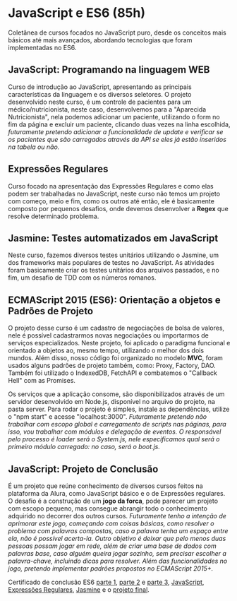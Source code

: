 # JavaScript e ES6 (85h)

Coletânea de cursos focados no JavaScript puro, desde os conceitos mais básicos até mais avançados, abordando tecnologias que foram implementadas no ES6.

## JavaScript: Programando na linguagem WEB

  Curso de introdução ao JavaScript, apresentando as principais características da linguagem e os diversos seletores. O projeto desenvolvido neste curso, é um controle de pacientes para um médico/nutricionista, neste caso, desenvolvemos para a "Aparecida Nutricionista",  nela podemos adicionar um paciente, utilizando o form no fim da página e excluir um paciente, clicando duas vezes na linha escolhida, *futuramente pretendo adicionar a funcionalidade de update e verificar se os pacientes que são carregados através da API se eles já estão inseridos na tabela ou não.*

## Expressões Regulares

  Curso focado na apresentação das Expressões Regulares e como elas podem ser trabalhadas no JavaScript, neste curso não temos um projeto com começo, meio e fim, como os outros até então, ele é basicamente composto por pequenos desafios, onde devemos desenvolver a **Regex** que resolve determinado problema.

## Jasmine: Testes automatizados em JavaScript

  Neste curso, fazemos diversos testes unitários utilizando o Jasmine, um dos frameworks mais populares de testes no JavaScript. As atividades foram basicamente criar os testes unitários dos arquivos passados, e no fim, um desafio de TDD com os números romanos.

## ECMAScript 2015 (ES6): Orientação a objetos e Padrões de Projeto

  O projeto desse curso é um cadastro de negociações de bolsa de valores, nele é possível cadastrarmos novas negociações ou importarmos de serviços especializados. Neste projeto, foi aplicado o paradigma funcional e orientado a objetos ao, mesmo tempo, utilizando o melhor dos dois mundos. Além disso, nosso código foi organizado no modelo **MVC**, foram usados alguns padrões de projeto também, como: Proxy, Factory, DAO. Também foi utilizado o IndexedDB, FetchAPI e combatemos o "Callback Hell" com as Promises.

  Os serviços que a aplicação consome, são disponibilizados através de um servidor desenvolvido em Node.js, disponível no arquivo do projeto, na pasta server. Para rodar o projeto é simples, instale as dependências, utilize o "npm start" e acesse "localhost:3000". *Futuramente pretendo não trabalhar com escopo global e carregamento de scripts nas páginas, para isso, vou trabalhar com módulos e delegação de eventos. O responsável pelo processo é loader será o System.js, nele especificamos qual será o primeiro módulo carregado: no caso, será o boot.js.*

## JavaScript: Projeto de Conclusão

  É um projeto que reúne conhecimento de diversos cursos feitos na plataforma da Alura, como JavaScript básico e o de Expressões regulares. O desafio é a construção de um **jogo da forca**, pode parecer um projeto com escopo pequeno, mas consegue abrangir todo o conhecimento adquirido no decorrer dos outros cursos. *Futuramente tenho a intenção de aprimorar este jogo, começando com coisas básicas, como resolver o problema com palavras compostas, caso a palavra tenha um espaço entre ela, não é possível acerta-la. Outro objetivo é deixar que pelo menos duas pessoas possam jogar em rede, além de criar uma base de dados com palavras base, caso alguém queira jogar sozinho, sem precisar escolher a palavra-chave, incluindo dicas para resolver. Além das funcionalidades no jogo, pretendo implementar padrões propostos no ECMAScript 2015+.*

Certificado de conclusão ES6 [parte 1](https://cursos.alura.com.br/certificate/c822be9a-2cbb-4c13-a50a-4b31a399dce0), [parte 2](https://cursos.alura.com.br/certificate/24b2fc6d-743f-4c38-9d30-b86e903f1b14) e [parte 3](https://cursos.alura.com.br/certificate/cdea1d38-b4b8-41c1-9024-a5a526c75582), [JavaScript](https://cursos.alura.com.br/certificate/af888201-c0ea-46f6-99bf-3ff25cd1db27), [Expressões Regulares](https://cursos.alura.com.br/certificate/8ce65031-ad60-45a3-a1ea-229f3dfa21cb),  [Jasmine](https://cursos.alura.com.br/certificate/7bfde5f1-3602-4f71-8c7e-de4bcf71d78b) e o [projeto final](https://cursos.alura.com.br/certificate/97fd9bf6-c044-4424-b0a6-713b2adde556).
